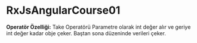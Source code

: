 # RxJsAngularCourse01

**Operatör Özelliği:** Take Operatörü Parametre olarak int değer alır ve geriye int değer kadar obje çeker. Baştan sona düzeninde verileri çeker.
